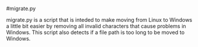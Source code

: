 #migrate.py

migrate.py is a script that is inteded to make moving from Linux to Windows a little bit easier by removing all invalid characters that cause problems in Windows. This script also detects if a file path is too long to be moved to Windows.
